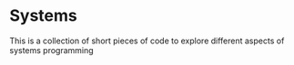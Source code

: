 # Systems 
This is a collection of short pieces of code to explore different aspects of systems programming
